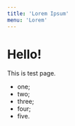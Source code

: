 ```yaml
---
title: 'Lorem Ipsum'
menu: 'Lorem'
---
```


# Hello!

This is test page.

- one;
- two;
- three;
- four;
- five.
